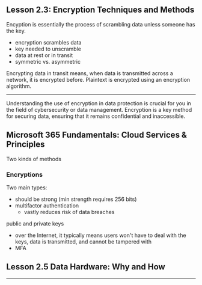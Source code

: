 

## Lesson 2.3: Encryption Techniques and Methods

Encyption is essentially the process of scrambling data unless someone has the key.

* encryption scrambles data
* key needed to unscramble
* data at rest or in transit
* symmetric vs. asymmetric

Encrypting data in transit means, when data is transmitted across a network, it is encrypted before. Plaintext is encrypted using an encryption algorithm.

---

Understanding the use of encryption in data protection is crucial for you in the field of cybersecurity or data management. Encryption is a key method for securing data, ensuring that it remains confidential and inaccessible.


## Microsoft 365 Fundamentals: Cloud Services & Principles

Two kinds of methods

### Encryptions

Two main types:

* should be strong (min strength requires 256 bits)
* multifactor authentication
    + vastly reduces risk of data breaches

public and private keys

* over the Internet, it typically means users won't have to deal with the keys, data is transmitted, and cannot be tampered with
* MFA


## Lesson 2.5 Data Hardware: Why and How
---
